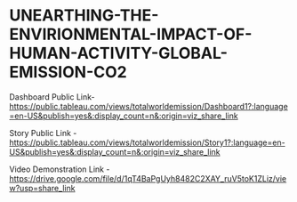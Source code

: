 # UNEARTHING-THE-ENVIRIONMENTAL-IMPACT-OF-HUMAN-ACTIVITY-GLOBAL-EMISSION-CO2


Dashboard Public Link- https://public.tableau.com/views/totalworldemission/Dashboard1?:language=en-US&publish=yes&:display_count=n&:origin=viz_share_link

Story Public Link - https://public.tableau.com/views/totalworldemission/Story1?:language=en-US&publish=yes&:display_count=n&:origin=viz_share_link

Video Demonstration Link - https://drive.google.com/file/d/1qT4BaPgUyh8482C2XAY_ruV5toK1ZLiz/view?usp=share_link
